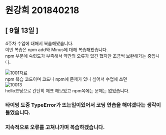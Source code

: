 # 원강희 201840218


## [ 9월 13일 ]
4주차 수업에 대해서 복습해봤습니다.<br>
이번 복습은 npm add와 Minus에 대해 복습해봤습니다.<br>
npm 부분에 숙련도가 부족해서 약간의 오류가 있긴 했지만 조금씩 보완해가는 중입니다.<br>

![1001자료](https://user-images.githubusercontent.com/80237099/135497471-b6c8672c-c762-4486-b5ea-c1fc94f09620.png)<br>
npm 복습 코드이며 코드나 npm에 문제가 있나 싶어서 수업에 쓰던<br>
![10013](https://user-images.githubusercontent.com/80237099/135502236-b77e07ee-c699-496a-82f3-e70b37bcb98c.png)<br>
hello코딩으로 간단히 체크 해보았고 npm쪽에는 문제는 없었습니다.<br>

### 타이밍 도중 TypeError가 뜨는일이있어서 코딩 연습을 해야겠다는 생각이 들었습니다.<br>
### 지속적으로 오류를 고쳐나가며 복습하겠습니다. 






<!-- ## [ 9월 13일 ]
3주차 수업은 리엑트 기초개념에 대해 공부해봤습니다.<br>
기본적으로 교수님 수업 코드를 따라적어서 비슷한 키워드로 정했습니다..<br>
![3주차 2](https://user-images.githubusercontent.com/80237099/133769788-400be050-1dcd-4dd6-9ca9-8cb5781576f7.png)<br>
![3주자 3](https://user-images.githubusercontent.com/80237099/133769980-e8d3f42b-0754-4291-aa50-387f407676a4.png)<br>
간단한 코드를 따라 결과를 도출해봤습니다.<br>
약간의 오류는 있었지만 npm쪽 경험이 부족해서 일어난 문제였고 현재는 해결했습니다.<br>
# 따라한 코드 
## App.js

>const foodLik = [<br>
  {<br>
    name: "food",<br>
    image: "https://www.google.com/url?sa=i&url=https%3A%2F%2Fwww.everydayhealth.com%2Fdiet-nutrition%2Ftop-10-worst-foods-you-should-give-up%2F&psig=AOvVaw2yWirAkesPu-l2xA2eb2tC&ust=1631770839044000&source=images&cd=vfe&ved=0CAkQjhxqFwoTCMizopyigPMCFQAAAAAdAAAAABAD"<br>
  }<br>
]<br>
function App() {<br>
  return (<br>
    <.div><br>
      <.h1>Hello<./h1><br>
      <.Food fav="kimchi"/><br>
      <.potato bar="you" /><br>
    <./div><br>
  );<br>
} <br>
function Food(foo) {<br>
  const {fav} = foo<br>
  return <.h1>I libke {fav}<./h1><br>
    }<br>
export default App;<br>

## index.js

>import ReactDOM from 'react-dom';<br>
import App from './App';<br>
<br>
ReactDOM.render(<.App />, document.getElementById('root'))<br>

### MD파일을 작성할때 코딩을 넣으면 인식해버려서 앞에 . 표시를 넣었습니다. -->





<!-- ## [ 9월 08일 ] 
2주차 수업은 약간 생소한 내용도 있어서 간단히 프로그램 따라해보고 복습하는 식으로 진행했습니다.<br>
![123456](https://user-images.githubusercontent.com/80237099/132681792-058cbca0-3d45-44bb-bf4e-3b12d0b16402.png)<br>
실행결과도 따라해보고<br>
![1234(2)](https://user-images.githubusercontent.com/80237099/132681498-1914137d-5001-4b20-93df-fbc4cfe73d4c.png)<br>
생소한 결과도 받아봤습니다.

파일을 다운받는데 약간의 트러블은 있었지만 이번 학기에는 시간내에 파일 받는데에 성공하고 수업을 따라 갈 수 있어서 많이 볼 수 있었습니다.<br>
<br>

# 따라한 코드
## App.js
>function App() {<br>
  return (
    <div >
      Hello React
    </div >
  );
} <br>
export default App;

## index.js
>import ReactDOM from 'react-dom';<br>
import App from './App';<br>
ReactDOM.render(<
App />, document.getElementById('root'))
<br>
<br>

[ 9월 01일 ]
1주차에는 개발환경과 복습 간단한 복습위주로 진행했습니다.<br>
크게 공부라 할건 없지만 <br>
![123](https://user-images.githubusercontent.com/80237099/132678447-5c18d3ce-b9ac-4fbf-a3ad-0db2988ff031.png)<br>
과거에 했던 
js2021-5파일 이미지 자료들을 잠시보고 VS코드 연습만 짧게 했습니다.

github 모든 파일을 푸쉬하는게 좋은건지 몰라서 일단 코드만 복사해서 md파일에 푸쉬하겠습니다. -->

<!-- ## [ #월 ##일 ] -->
<!-- 학습내용 -->